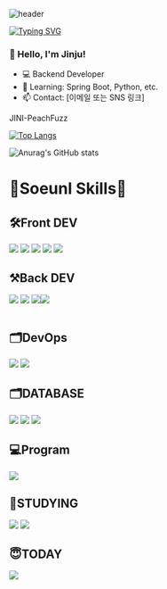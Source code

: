 ![header](https://capsule-render.vercel.app/api?type=waving&color=0:fbc2eb,100:a6c1ee&height=200&section=header&desc="Hello,%20I'm%20Jinju!%20🌱%20Striving%20to%20become%20a%20better%20developer."&descAlignY=35&descSize=28)

[![Typing SVG](https://readme-typing-svg.demolab.com?font=Fira+Code&pause=1000&width=435&lines=Welcome+to+JINI-PeachFuzz+GitHub!+)](https://git.io/typing-svg)

### 👋 Hello, I'm Jinju!

- 💻 Backend Developer
- 🌱 Learning: Spring Boot, Python, etc.
- 📫 Contact: [이메일 또는 SNS 링크]

JINI-PeachFuzz

[![Top Langs](https://github-readme-stats.vercel.app/api/top-langs/?username=JINI-PeachFuzz)](https://github.com/anuraghazra/github-readme-stats)

<!-- [![Anurag's GitHub stats](https://github-readme-stats.vercel.app/api?username=JINI-PeachFuzz)](https://github.com/anuraghazra/github-readme-stats) -->

![Anurag's GitHub stats](https://github-readme-stats.vercel.app/api?username=JINI-PeachFuzz&hide=contribs,prs&show_icons=true&theme=테마)

<h1>🌱Soeunl Skills🌱</h1>

<h2>🛠Front DEV</h2>
<p>
<img src="https://img.shields.io/badge/html5-E34F26?style=for-the-badge&logo=html5&logoColor=white"> <img src="https://img.shields.io/badge/css3-1572B6?style=for-the-badge&logo=css3&logoColor=white"> <img src="https://img.shields.io/badge/javascript-F7DF1E?style=for-the-badge&logo=javascript&logoColor=white"> <img src="https://img.shields.io/badge/react-61DAFB?style=for-the-badge&logo=react&logoColor=white"> <img src="https://img.shields.io/badge/TypeScript-007ACC?style=for-the-badge&logo=typescript&logoColor=white">
</p>

<h2>⚒Back DEV</h2>
<p>
  <img src="https://img.shields.io/badge/Java-ED8B00?style=for-the-badge&logo=openjdk&logoColor=white"> <img src="https://img.shields.io/badge/spring-6DB33F?style=for-the-badge&logo=spring&logoColor=white"> <img src="https://img.shields.io/badge/Spring Boot-6DB33F?style=for-the-badge&logo=Spring Boot&logoColor=white"><img src="https://img.shields.io/badge/springsecurity-6DB33F?style=for-the-badge&logo=springsecurity&logoColor=white">
  </p>
<img src="">
<h2>🗂DevOps</h2>
<p>
<img src="https://img.shields.io/badge/Amazon_AWS-FF9900?style=for-the-badge&logo=amazonaws&logoColor=white">
<img src="https://img.shields.io/badge/docker-%230db7ed.svg?style=for-the-badge&logo=docker&logoColor=white"><img src="">
</p>

<h2>🗂DATABASE</h2>
<p>
<img src="https://img.shields.io/badge/Oracle-F80000?style=for-the-badge&logo=Oracle&logoColor=white"> <img src="https://img.shields.io/badge/dbeaver-382923?style=for-the-badge&logo=dbeaver&logoColor=white">
<img src="https://img.shields.io/badge/redis-%23DD0031.svg?&style=for-the-badge&logo=redis&logoColor=white">
</p>

<h2>💻Program</h2>
<p>
<img src="https://img.shields.io/badge/IntelliJ-000000.svg?style=for-the-badge&logo=intellij-idea&logoColor=white">

</p>

<h2>📒STUDYING</h2>
<p>
<img src="https://img.shields.io/badge/javascript-F7DF1E?style=for-the-badge&logo=javascript&logoColor=white"> <img src="https://img.shields.io/badge/react-61DAFB?style=for-the-badge&logo=react&logoColor=white">
</p>


<h2>😇TODAY</h2>
<a href="https://hits.seeyoufarm.com"><img src="https://hits.seeyoufarm.com/api/count/incr/badge.svg?url=https%3A%2F%2Fgithub.com%2Fsoeunl%2Fhit-counter&count_bg=%23FFA7A7&title_bg=%23555555&icon=&icon_color=%23E7E7E7&title=hits&edge_flat=false"/></a>
